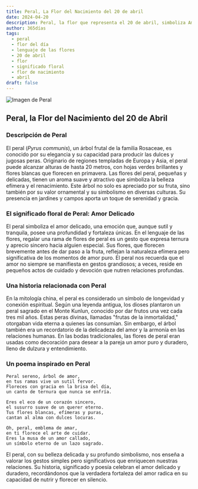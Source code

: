```yaml
---
title: Peral, La Flor del Nacimiento del 20 de abril
date: 2024-04-20
description: Peral, la flor que representa el 20 de abril, simboliza Amor delicado. Descubre su fascinante historia, significado en el lenguaje de las flores y una poesía que celebra su belleza.
author: 365días
tags:
  - peral
  - flor del día
  - lenguaje de las flores
  - 20 de abril
  - flor
  - significado floral
  - flor de nacimiento
  - abril
draft: false
---
```


![Imagen de Peral](https://cdn.pixabay.com/photo/2023/03/22/12/34/bird-7869362_1280.jpg#center)


## Peral, la Flor del Nacimiento del 20 de Abril

### Descripción de Peral

El peral (_Pyrus communis_), un árbol frutal de la familia Rosaceae, es conocido por su elegancia y su capacidad para producir las dulces y jugosas peras. Originario de regiones templadas de Europa y Asia, el peral puede alcanzar alturas de hasta 20 metros, con hojas verdes brillantes y flores blancas que florecen en primavera. Las flores del peral, pequeñas y delicadas, tienen un aroma suave y atractivo que simboliza la belleza efímera y el renacimiento. Este árbol no solo es apreciado por su fruta, sino también por su valor ornamental y su simbolismo en diversas culturas. Su presencia en jardines y campos aporta un toque de serenidad y gracia.

### El significado floral de Peral: Amor Delicado

El peral simboliza el amor delicado, una emoción que, aunque sutil y tranquila, posee una profundidad y fortaleza únicas. En el lenguaje de las flores, regalar una rama de flores de peral es un gesto que expresa ternura y aprecio sincero hacia alguien especial. Sus flores, que florecen brevemente antes de dar paso a la fruta, reflejan la naturaleza efímera pero significativa de los momentos de amor puro. El peral nos recuerda que el amor no siempre se manifiesta en gestos grandiosos; a veces, reside en pequeños actos de cuidado y devoción que nutren relaciones profundas.

### Una historia relacionada con Peral

En la mitología china, el peral es considerado un símbolo de longevidad y conexión espiritual. Según una leyenda antigua, los dioses plantaron un peral sagrado en el Monte Kunlun, conocido por dar frutos una vez cada tres mil años. Estas peras divinas, llamadas "frutas de la inmortalidad," otorgaban vida eterna a quienes las consumían. Sin embargo, el árbol también era un recordatorio de la delicadeza del amor y la armonía en las relaciones humanas. En las bodas tradicionales, las flores de peral eran usadas como decoración para desear a la pareja un amor puro y duradero, lleno de dulzura y entendimiento.

### Un poema inspirado en Peral

```
Peral sereno, árbol de amor,  
en tus ramas vive un sutil fervor.  
Floreces con gracia en la brisa del día,  
un canto de ternura que nunca se enfría.  

Eres el eco de un corazón sincero,  
el susurro suave de un querer eterno.  
Tus flores blancas, efímeras y puras,  
cantan al alma con dulces locuras.  

Oh, peral, emblema de amar,  
en ti florece el arte de cuidar.  
Eres la musa de un amor callado,  
un símbolo eterno de un lazo sagrado.  
```

El peral, con su belleza delicada y su profundo simbolismo, nos enseña a valorar los gestos simples pero significativos que enriquecen nuestras relaciones. Su historia, significado y poesía celebran el amor delicado y duradero, recordándonos que la verdadera fortaleza del amor radica en su capacidad de nutrir y florecer en silencio.